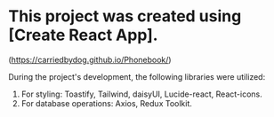 # This project was created using [Create React App].

(https://carriedbydog.github.io/Phonebook/)

During the project's development, the following libraries were utilized:

1. For styling: Toastify, Tailwind, daisyUI, Lucide-react, React-icons.
2. For database operations: Axios, Redux Toolkit.
